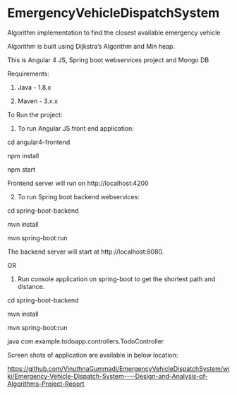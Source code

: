 # EmergencyVehicleDispatchSystem

Algorithm implementation to find the closest available emergency vehicle

Algorithm is built using Dijkstra’s Algorithm and Min heap.

This is Angular 4 JS, Spring boot webservices project and Mongo DB

Requirements:

1. Java - 1.8.x

2. Maven - 3.x.x

To Run the project:

1. To run Angular JS front end application:

cd angular4-frontend

npm install

npm start

Frontend server will run on http://localhost:4200

2. To run Spring boot backend webservices:

cd spring-boot-backend

mvn install

mvn spring-boot:run


The backend server will start at http://localhost:8080.

OR

1. Run console application on spring-boot to get the shortest path and distance.

cd spring-boot-backend

mvn install

mvn spring-boot:run

java com.example.todoapp.controllers.TodoController

Screen shots of application are available in below location:

https://github.com/VinuthnaGummadi/EmergencyVehicleDispatchSystem/wiki/Emergency-Vehicle-Dispatch-System----Design-and-Analysis-of-Algorithms-Project-Report

